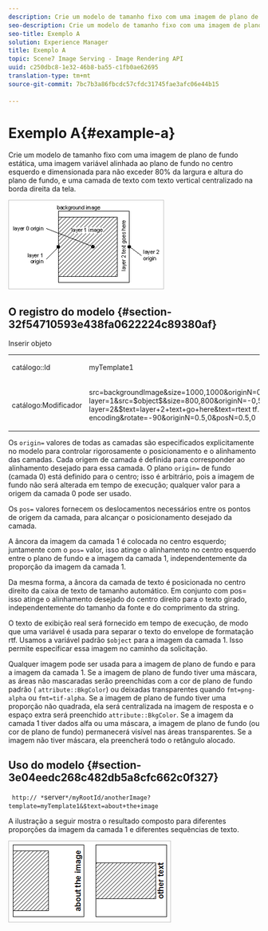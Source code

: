 ```yaml
---
description: Crie um modelo de tamanho fixo com uma imagem de plano de fundo estática, uma imagem variável alinhada ao plano de fundo no centro esquerdo e dimensionada para não exceder 80% da largura e altura do plano de fundo, e uma camada de texto com texto vertical centralizado na borda direita da tela.
seo-description: Crie um modelo de tamanho fixo com uma imagem de plano de fundo estática, uma imagem variável alinhada ao plano de fundo no centro esquerdo e dimensionada para não exceder 80% da largura e altura do plano de fundo, e uma camada de texto com texto vertical centralizado na borda direita da tela.
seo-title: Exemplo A
solution: Experience Manager
title: Exemplo A
topic: Scene7 Image Serving - Image Rendering API
uuid: c250dbc8-1e32-46b8-ba55-c1fb0ae62695
translation-type: tm+mt
source-git-commit: 7bc7b3a86fbcdc57cfdc31745fae3afc06e44b15

---
```



# Exemplo A{#example-a}

Crie um modelo de tamanho fixo com uma imagem de plano de fundo estática, uma imagem variável alinhada ao plano de fundo no centro esquerdo e dimensionada para não exceder 80% da largura e altura do plano de fundo, e uma camada de texto com texto vertical centralizado na borda direita da tela.

![](assets/examplea.png)

## O registro do modelo {#section-32f54710593e438fa0622224c89380af}

Inserir objeto

<table id="simpletable_97ECA49445634F59B3F1D100412EFC70"> 
 <tr class="strow"> 
  <td class="stentry"> <p> <span class="codeph"> catálogo::Id </span> </p> </td> 
  <td class="stentry"> <p> <span class="codeph"> myTemplate1 </span> </p> </td> 
 </tr> 
 <tr class="strow"> 
  <td class="stentry"> <p> <span class="codeph"> catálogo:Modificador </span> </p> </td> 
  <td class="stentry"> <p> <span class="codeph"> src=backgroundImage&amp;size=1000,1000&amp;originN=0,0&amp; layer=1&amp;src=$object$&amp;size=800,800&amp;originN=-0,5,0&amp;posN=-0,5,0&amp; layer=2&amp;$text=layer+2+text+go+here&amp;text=rtext tf...$text$...rtf-encoding&amp;rotate=-90&amp;originN=0.5,0&amp;posN=0.5,0 </span> </p> </td> 
 </tr> 
</table>

Os `origin=` valores de todas as camadas são especificados explicitamente no modelo para controlar rigorosamente o posicionamento e o alinhamento das camadas. Cada origem de camada é definida para corresponder ao alinhamento desejado para essa camada. O plano `origin=` de fundo (camada 0) está definido para o centro; isso é arbitrário, pois a imagem de fundo não será alterada em tempo de execução; qualquer valor para a origem da camada 0 pode ser usado.

Os `pos=` valores fornecem os deslocamentos necessários entre os pontos de origem da camada, para alcançar o posicionamento desejado da camada.

A âncora da imagem da camada 1 é colocada no centro esquerdo; juntamente com o `pos=` valor, isso atinge o alinhamento no centro esquerdo entre o plano de fundo e a imagem da camada 1, independentemente da proporção da imagem da camada 1.

Da mesma forma, a âncora da camada de texto é posicionada no centro direito da caixa de texto de tamanho automático. Em conjunto com pos= isso atinge o alinhamento desejado do centro direito para o texto girado, independentemente do tamanho da fonte e do comprimento da string.

O texto de exibição real será fornecido em tempo de execução, de modo que uma variável é usada para separar o texto do envelope de formatação rtf. Usamos a variável padrão `$object` para a imagem da camada 1. Isso permite especificar essa imagem no caminho da solicitação.

Qualquer imagem pode ser usada para a imagem de plano de fundo e para a imagem da camada 1. Se a imagem de plano de fundo tiver uma máscara, as áreas não mascaradas serão preenchidas com a cor de plano de fundo padrão ( `attribute::BkgColor`) ou deixadas transparentes quando `fmt=png-alpha` ou `fmt=tif-alpha`. Se a imagem de plano de fundo tiver uma proporção não quadrada, ela será centralizada na imagem de resposta e o espaço extra será preenchido `attribute::BkgColor`. Se a imagem da camada 1 tiver dados alfa ou uma máscara, a imagem de plano de fundo (ou cor de plano de fundo) permanecerá visível nas áreas transparentes. Se a imagem não tiver máscara, ela preencherá todo o retângulo alocado.

## Uso do modelo {#section-3e04eedc268c482db5a8cfc662c0f327}

` http:// *`server`*/myRootId/anotherImage?template=myTemplate1&$text=about+the+image`

A ilustração a seguir mostra o resultado composto para diferentes proporções da imagem da camada 1 e diferentes sequências de texto.

![](assets/exampleausing.png)

